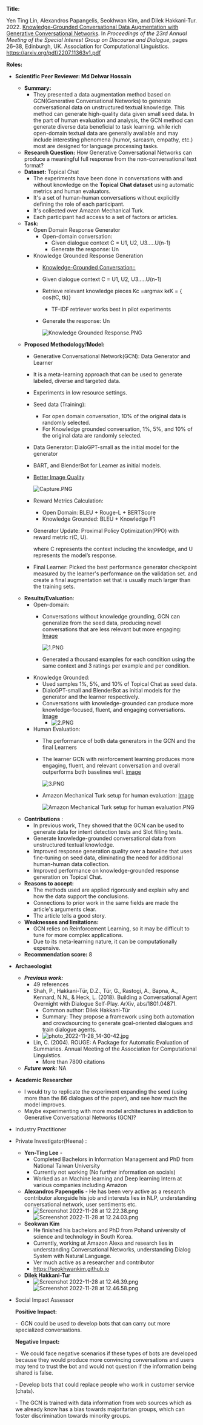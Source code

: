 **Title:**

Yen Ting Lin, Alexandros Papangelis, Seokhwan Kim, and Dilek Hakkani-Tur. 2022. [Knowledge-Grounded Conversational Data Augmentation with Generative Conversational Networks](https://aclanthology.org/2022.sigdial-1.3). In *Proceedings of the 23rd Annual Meeting of the Special Interest Group on Discourse and Dialogue*, pages 26–38, Edinburgh, UK. Association for Computational Linguistics. <https://arxiv.org/pdf/2207.11363v1.pdf>

**Roles:**

* **Scientific Peer Reviewer: Md Delwar Hossain**
  * **Summary:**
    * They presented a data augmentation method based on GCN(Generative Conversational Networks) to generate conversational data on unstructured textual knowledge. This method can generate high-quality data given small seed data. In the part of human evaluation and analysis, the GCN method can generate diverse data beneficial to task learning. while rich open-domain textual data are generally available and may include interesting phenomena (humor, sarcasm, empathy, etc.) most are designed for language processing tasks.
  * **Research Question:** How Generative Conversational Networks can produce a meaningful full response from the non-conversational text format?
  * **Dataset:** Topical Chat
    * The experiments have been done in conversations with and without knowledge on the **Topical Chat dataset** using automatic metrics and human evaluators.
    * It's a set of human-human conversations without explicitly defining the role of each participant.
    * It's collected over Amazon Mechanical Turk.
    * Each participant had access to a set of factors or articles.
  * **Task:**
    * Open Domain Response Generator
      * Open-domain conversation:
        * Given dialogue context C = U1, U2, U3.....U(n-1)
        * Generate the response: Un
    * Knowledge Grounded Response Generation
      * [Knowledge-Grounded Conversation::](https://drive.google.com/file/d/17S09B0yEsap8LGS6uDHO2rUl1ZlPR3n8/view?usp=sharing)
      * Given dialogue context C = U1, U2, U3.....U(n-1)
      * Retrieve relevant knowledge pieces Kc =argmax kϵK = { cos(tC, tk)}
        * TF-IDF retriever works best in pilot experiments
      * Generate the response: Un

        ![Knowledge Grounded Response.PNG](text://image?imageFileName=Knowledge%20Grounded%20Response.PNG)
  * **Proposed Methodology/Model:**
    * Generative Conversational Network(GCN): Data Generator and Learner
    * It is a meta-learning approach that can be used to generate labeled, diverse and targeted data.
    * Experiments in low resource settings.
    * Seed data (Training):
      * For open domain conversation, 10% of the original data is randomly selected.
      * For Knowledge grounded conversation, 1%, 5%, and 10% of the original data are randomly selected.
    * Data Generator: DialoGPT-small as the initial model for the generator
    * BART, and BlenderBot for Learner as initial models.
    * [Better Image Quality](https://drive.google.com/file/d/1FUTwvXpVMmgKLosoYeXbblCbwr8QCsSC/view?usp=sharing)

      ![Capture.PNG](text://image?imageFileName=Capture.PNG)
    * Reward Metrics Calculation:
      * Open Domain: BLEU + Rouge-L + BERTScore
      * Knowledge Grounded: BLEU + Knowledge F1
    * Generator Update: Proximal Policy Optimization(PPO) with reward metric r(C, U).

      where C represents the context including the knowledge, and U represents the model’s response.
    * Final Learner: Picked the best performance generator checkpoint measured by the learner's performance on the validation set. and create a final augmentation set that is usually much larger than the training sets.
  * **Results/Evaluatio**n:
    * Open-domain:
      * Conversations without knowledge grounding, GCN can generalize from the seed data, producing novel conversations that are less relevant but more engaging: [Image](https://drive.google.com/file/d/1Qi-A92btbPxygSil59i8_nl7JzjNtDWb/view?usp=sharing)

        ![1.PNG](text://image?imageFileName=1.PNG)
      * Generated a thousand examples for each condition using the same context and 3 ratings per example and per condition.
    * Knowledge Grounded:
      * Used samples 1%, 5%, and 10% of Topical Chat as seed data.
      * DialoGPT-small and BlenderBot as initial models for the generator and the learner respectively.
      * Conversations with knowledge-grounded can produce more knowledge-focused, fluent, and engaging conversations. [Image](https://drive.google.com/file/d/1JAPE91P7znnSzicWTZWyDtQ5UAncmEAS/view?usp=sharing)
        * ![2.PNG](text://image?imageFileName=2.PNG)
    * Human Evaluation:
      * The performance of both data generators in the GCN and the final Learners
      * The learner GCN with reinforcement learning produces more engaging, fluent, and relevant conversation and overall outperforms both baselines well. [image](https://drive.google.com/file/d/1FCvMfy0_CtJwumDQlgBGwL0LJs5WECtv/view?usp=sharing)

        ![3.PNG](text://image?imageFileName=3.PNG)
      * Amazon Mechanical Turk setup for human evaluation: [Image](https://drive.google.com/file/d/1nIK_bLpATpNhCXLRpQrMArNKKk1F8lw4/view?usp=sharing)

        ![Amazon Mechanical Turk setup for human evaluation.PNG](text://image?imageFileName=Amazon%20Mechanical%20Turk%20setup%20for%20human%20evaluation.PNG)
  * **Contributions** :
    * In previous work, They showed that the GCN can be used to generate data for intent detection tests and Slot filling tests.
    * Generate knowledge-grounded conversational data from unstructured textual knowledge.
    * Improved response generation quality over a baseline that uses fine-tuning on seed data, eliminating the need for additional human-human data collection.
    * Improved performance on knowledge-grounded response generation on Topical Chat.
  * **Reasons to accept:**
    * The methods used are applied rigorously and explain why and how the data support the conclusions.
    * Connections to prior work in the same fields are made the article's arguments clear.
    * The article tells a good story.
  * **Weaknesses and limitations:**
    * GCN relies on Reinforcement Learning, so it may be difficult to tune for more complex applications.
    * Due to its meta-learning nature, it can be computationally expensive.
  * **Recommendation score:** 8
* **Archaeologist**
  * ***Previous work:***
    * 49 references
    * Shah, P., Hakkani-Tür, D.Z., Tür, G., Rastogi, A., Bapna, A., Kennard, N.N., & Heck, L. (2018). Building a Conversational Agent Overnight with Dialogue Self-Play. ArXiv, abs/1801.04871.
      * Common author: Dilek Hakkani-Tür
      * Summary: They propose a framework using both automation and crowdsourcing to generate goal-oriented dialogues and train dialogue agents.
      * ![photo_2022-11-28_14-30-42.jpg](text://image?imageFileName=photo_2022-11-28_14-30-42.jpg)
    * Lin, C. (2004). ROUGE: A Package for Automatic Evaluation of Summaries. Annual Meeting of the Association for Computational Linguistics.
      * More than 7800 citations
  * ***Future work:*** NA
* **Academic Researcher**
  * I would try to replicate the experiment expanding the seed (using more than the 86 dialogues of the paper), and see how much the model improves.
  * Maybe experimenting with more model architectures in addiction to Generative Conversational Networks (GCN)?
* Industry Practitioner
* Private Investigator(Heena) :
  * **Yen-Ting Lee** -
    * Completed Bachelors in Information Management and PhD from National Taiwan University
    * Currently not working (No further information on socials)
    * Worked as an Machine learning and Deep learning Intern at various companies including Amazon
  * **Alexandros Papengelis** - He has been very active as a research contributor alongside his job and interests lies in NLP, understanding conversational network, user sentiments etc.
    * ![Screenshot 2022-11-28 at 12.22.38.png](text://image?imageFileName=Screenshot%202022-11-28%20at%2012.22.38.png)![Screenshot 2022-11-28 at 12.24.03.png](text://image?imageFileName=Screenshot%202022-11-28%20at%2012.24.03.png)
  * **Seokwan Kim**
    * He finished his bachelors and PhD from Pohand university of science and technology in South Korea.
    * Currently, working at Amazon Alexa and research lies in understanding Conversational Networks, understanding Dialog System with Natural Language.
    * Ver much active as a researcher and contributor
    * <https://seokhwankim.github.io>
  * **Dilek Hakkani-Tur**
    * ![Screenshot 2022-11-28 at 12.46.39.png](text://image?imageFileName=Screenshot%202022-11-28%20at%2012.46.39.png)![Screenshot 2022-11-28 at 12.46.58.png](text://image?imageFileName=Screenshot%202022-11-28%20at%2012.46.58.png)
* Social Impact Assessor

  **Positive Impact:**

  \-  GCN could be used to develop bots that can carry out more specialized conversations.

  **Negative Impact:**

  \-  We could face negative scenarios if these types of bots are developed because they would produce more convincing conversations and users may tend to trust the bot and would not question if the information being shared is false.

  \- Develop bots that could replace people who work in customer service (chats).

  \- The GCN is trained with data information from web sources which as we already know has a bias towards majoritarian groups, which can foster discrimination towards minority groups.
